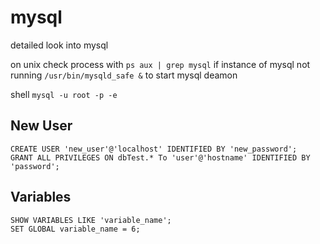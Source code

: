 # mysql
detailed look into mysql

on unix check process with ```ps aux | grep mysql``` if instance of mysql not running ```/usr/bin/mysqld_safe &``` to start mysql deamon

shell ```mysql -u root -p -e```

## New User
```mysql
CREATE USER 'new_user'@'localhost' IDENTIFIED BY 'new_password';
GRANT ALL PRIVILEGES ON dbTest.* To 'user'@'hostname' IDENTIFIED BY 'password';
```

## Variables

```mysql
SHOW VARIABLES LIKE 'variable_name';
SET GLOBAL variable_name = 6;
```
